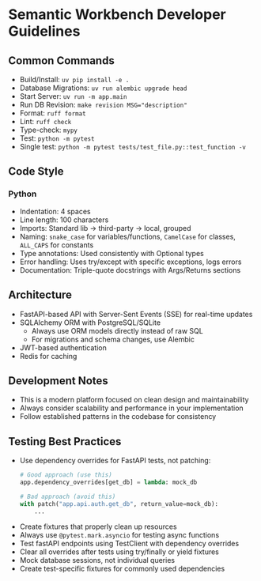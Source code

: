 # Semantic Workbench Developer Guidelines

## Common Commands

- Build/Install: `uv pip install -e .`
- Database Migrations: `uv run alembic upgrade head`
- Start Server: `uv run -m app.main`
- Run DB Revision: `make revision MSG="description"`
- Format: `ruff format`
- Lint: `ruff check`
- Type-check: `mypy`
- Test: `python -m pytest`
- Single test: `python -m pytest tests/test_file.py::test_function -v`

## Code Style

### Python

- Indentation: 4 spaces
- Line length: 100 characters
- Imports: Standard lib → third-party → local, grouped
- Naming: `snake_case` for variables/functions, `CamelCase` for classes, `ALL_CAPS` for constants
- Type annotations: Used consistently with Optional types
- Error handling: Uses try/except with specific exceptions, logs errors
- Documentation: Triple-quote docstrings with Args/Returns sections

## Architecture

- FastAPI-based API with Server-Sent Events (SSE) for real-time updates
- SQLAlchemy ORM with PostgreSQL/SQLite
  - Always use ORM models directly instead of raw SQL
  - For migrations and schema changes, use Alembic
- JWT-based authentication
- Redis for caching

## Development Notes

- This is a modern platform focused on clean design and maintainability
- Always consider scalability and performance in your implementation
- Follow established patterns in the codebase for consistency

## Testing Best Practices

- Use dependency overrides for FastAPI tests, not patching:
  ```python
  # Good approach (use this)
  app.dependency_overrides[get_db] = lambda: mock_db
  
  # Bad approach (avoid this)
  with patch("app.api.auth.get_db", return_value=mock_db):
      ...
  ```
- Create fixtures that properly clean up resources
- Always use `@pytest.mark.asyncio` for testing async functions
- Test fastAPI endpoints using TestClient with dependency overrides
- Clear all overrides after tests using try/finally or yield fixtures
- Mock database sessions, not individual queries
- Create test-specific fixtures for commonly used dependencies
